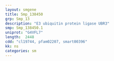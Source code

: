 ```yaml
---
layout: smgene
title: Smp_138450
grp: Smp_13
description: "E3 ubiquitin protein ligase UBR3"
smp: Smp_138450.1
uniprot: "G4VFL7"
length:  2448
cdd: "cl19744, pfam02207, smart00396"
kk: ns
categories: sm
---
```

